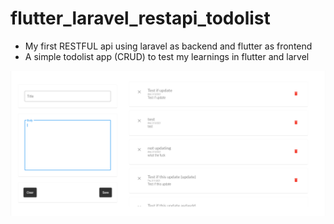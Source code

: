 # flutter_laravel_restapi_todolist
- My first RESTFUL api using laravel as backend and flutter as frontend
- A simple todolist app (CRUD) to test my learnings in flutter and larvel

![alt text](https://github.com/enehry/flutter_laravel_restapi_todolist/blob/main/screenshot.png)
